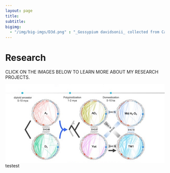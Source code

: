 ```yaml
---
layout: page
title:
subtitle:
bigimg:
  - "/img/big-imgs/D3d.png" : "_Gossypium davidsonii_ collected from Cabo Pulmo, Mexico (2017)"
---
```


# Research

CLICK ON THE IMAGES BELOW TO LEARN MORE ABOUT MY RESEARCH PROJECTS.

<img align="left" src="/research/seedNet.indiv2.jpg" />
testest
